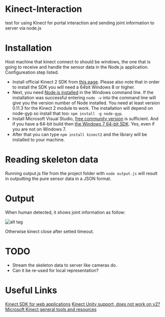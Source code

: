 # Kinect-Interaction
test for using Kinect for portal interaction and sending joint information to server via node.js

# Installation
Host machine that kinect connect to should be windows, the one that is going to receive and handle the sensor data in the Node.js application. Configureation step listed.

- Install official Kinect 2 SDK from [this page](https://www.microsoft.com/en-us/download/details.aspx?id=44561). Please also note that in order to install the SDK you will need a 64bit Windows 8 or higher.
- Next, you need [Node.js installed](https://nodejs.org/en/download/) in the Windows command line. If the installation was successful entering `node -v` into the command line will give you the version number of Node installed. You need at least version 0.11.3 for the Kinect 2 module to work. The installation will depend on node-gyp so install that too: `npm install -g node-gyp`.
- Install Microsoft Visual Studio, [free community version](https://www.visualstudio.com/en-us/visual-studio-homepage-vs.aspx) is sufficient. And if you have a 64-bit build then [the Windows 7 64-bit SDK](https://www.microsoft.com/en-us/download/details.aspx?id=8279). Yes, even if you are not on Windows 7.
- After that you can type `npm install kinect2` and the library will be installed to your machine.

# Reading skeleton data
Running output.js file from the project folder with `node output.js` will result in outputting the pure sensor data in a JSON format.

# Output
When human detected, it shows joint information as follow:

![alt tag](http://www.webondevices.com/wp-content/uploads/2015/09/data.png)

Otherwise kinect close after setted timeout.

# TODO
- Stream the skeleton data to server like cameras do.
- Can it be re-used for local representation?

# Useful Links
[Kinect SDK for web applications](https://msdn.microsoft.com/en-us/library/dn435664.aspx)
[Kinect Unity support, does not work on v2?](http://wiki.etc.cmu.edu/unity3d/index.php/Microsoft_Kinect_-_Microsoft_SDK)
[Microsoft Kinect general tools and resources](https://dev.windows.com/en-us/kinect/tools)
